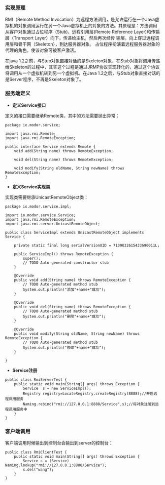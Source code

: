 ### 实现原理

RMI（Remote Method Invocation）为远程方法调用，是允许运行在一个Java虚拟机的对象调用运行在另一个Java虚拟机上的对象的方法。其原理是：方法调用从客户对象通过占位程序（Stub\)、远程引用层\(Remote Reference Layer\)和传输层（Transport Layer）向下，传递给主机，然后再次经传 输层，向上穿过远程调用层和骨干网（Skeleton），到达服务器对象。 占位程序扮演着远程服务器对象的代理的角色，使该对象可被客户激活。

在java 1.2之前，与Stub对象直接对话的是Skeleton对象，在Stub对象将调用传递给Skeleton的过程中，其实这个过程是通过JRMP协议实现转化的，通过这个协议将调用从一个虚拟机转到另一个虚拟机。在Java 1.2之后，与Stub对象直接对话的是Server程序，不再是Skeleton对象了。

### 服务端定义

* **定义Service接口**

定义的接口需要继承Remote类，其中的方法需要抛出异常：

```
package io.modor.service;

import java.rmi.Remote;
import java.rmi.RemoteException;

public interface Service extends Remote {
    void add(String name) throws RemoteException;

    void del(String name) throws RemoteException;

    void modify(String oldName, String newName) throws RemoteException;
}

```

* **定义Service实现类**

实现类需要继承UnicastRemoteObject类：

```
package io.modor.service.impl;

import io.modor.service.Service;
import java.rmi.RemoteException;
import java.rmi.server.UnicastRemoteObject;

public class ServiceImpl extends UnicastRemoteObject implements Service {

    private static final long serialVersionUID = 7139032615433690011L;

    public ServiceImpl() throws RemoteException {
        super();
        // TODO Auto-generated constructor stub
    }

    @Override
    public void add(String name) throws RemoteException {
        // TODO Auto-generated method stub
        System.out.println("添加"+name+"成功");
    }

    @Override
    public void del(String name) throws RemoteException {
        // TODO Auto-generated method stub
        System.out.println("删除"+name+"成功");
    }

    @Override
    public void modify(String oldName, String newName) throws RemoteException {
        // TODO Auto-generated method stub
        System.out.println("修改"+name+"成功");
    }

}
```

* **Service注册**

```
public class RmiServerTest {  
    public static void main(String[] args) throws Exception {        
        Service  s = new ServiceImpl();
        Registry registry=LocateRegistry.createRegistry(8888);//开启远程调用服务
        Naming.rebind("rmi://127.0.0.1:8888/Service",s);//将对象注册到远程调用服务中
    }
}  
```

### 客户端调用

客户端调用时候输出到控制台会输出到server的控制台：

```
public class RmiClientTest {  
    public static void main(String[] args) throws Exception {        
        Service s = (Service) Naming.lookup("rmi://127.0.0.1:8888/Service");
        s.del("wang");
    }
}  
```



